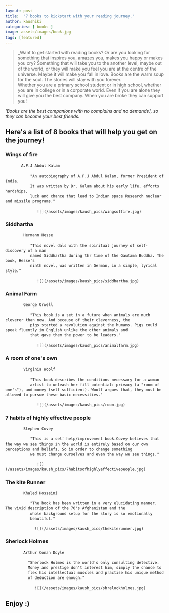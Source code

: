 ```yaml
---
layout: post
title:  "7 books to kickstart with your reading journey."
author: kaushiki
categories: [ books ]
image: assets/images/book.jpg
tags: [featured]
---
```


>_Want to get started with reading books? Or are you looking for something that inspires you, amazes you, makes you happy or makes you cry? Something that will take you to the another level, maybe out of the world, or they will make you feel you are at the centre of the universe. Maybe it will make you fall in love. Books are the warm soup for the soul. The stories will stay with you forever.  
 Whether you are a primary school student or in high school, whether you are in college or in a corporate  world. Even if you are alone they will give you the best company. When you are broke they can support you! 
  
   _'Books are the best companions with no complains and no demands.', so they can become your best friends._ 

  ## Here's a list of 8 books that will help you get on the journey!

   ### Wings of fire
           A.P.J Abdul Kalam
               
               "An autobiography of A.P.J Abdul Kalam, former President of India. 
               It was written by Dr. Kalam about his early life, efforts hardships,
               luck and chance that lead to Indian space Research nuclear and missile programs."

                  ![](/assets/images/kaush_pics/wingsoffire.jpg)

   ### Siddhartha 
            Hermann Hesse

               "This novel dals with the spiritual journey of self-discovery of a man
               named Siddhartha during thr time of the Gautama Buddha. The book, Hesse's
               ninth novel, was written in German, in a simple, lyrical style."

                  ![](/assets/images/kaush_pics/siddhartha.jpg)

               
   ### Animal Farm
            George Orwell

               "This book is a set in a future when animals are much cleverer than now. And because of their cleverness, the 
               pigs started a revolution against the humans. Pigs could speak fluently in English unlike the other animals and 
               that gave them the power to be leaders."

                  ![](/assets/images/kaush_pics/animalfarm.jpg)


   ### A room of one's own 
            Virginia Woolf
               
               "This book describes the conditions necessary for a woman 
               artist to unleash her fill potential: privacy (a "room of one's"), and money (self sufficient). Woolf argues that, they must be allowed to pursue these basic necessities."

                  ![](/assets/images/kaush_pics/room.jpg)


   ### 7 habits of highly effective people
            Stephen Covey

               "This is a self help/improvement book.Covey believes that the way we see things in the world is entirely based on our own perceptions and beliefs. So in order to change something
               we must change ourselves and even the way we see things."
                 
                  ![](/assets/images/kaush_pics/7habitsofhighlyeffectivepeople.jpg)

   ### The kite Runner 
            Khaled Hosseini 

               "The book has been written in a very elucidating manner. The vivid description of the 70's Afghanistan and the 
               whole background setup for the story is so emotionally 
               beautiful."

                 ![](/assets/images/kaush_pics/thekiterunner.jpg)

   ### Sherlock Holmes
            Arthur Conan Doyle
              
              "Sherlock Holmes is the world's only consulting detective.
              Money and prestige don't interest him, simply the chance to
              flex his intellectual muscles and practise his unique method
              of deduction are enough."

                 ![](/assets/images/kaush_pics/shrelockholmes.jpg)


   ## Enjoy :)